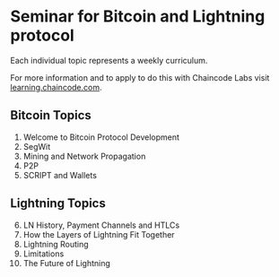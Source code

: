 # Seminar for Bitcoin and Lightning protocol

Each individual topic represents a weekly curriculum.

For more information and to apply to do this with Chaincode Labs visit
[learning.chaincode.com](https://learning.chaincode.com/).

## Bitcoin Topics

1. Welcome to Bitcoin Protocol Development
2. SegWit
3. Mining and Network Propagation
4. P2P
5. SCRIPT and Wallets

## Lightning Topics

6. LN History, Payment Channels and HTLCs
7. How the Layers of Lightning Fit Together
8. Lightning Routing
9. Limitations
10. The Future of Lightning
